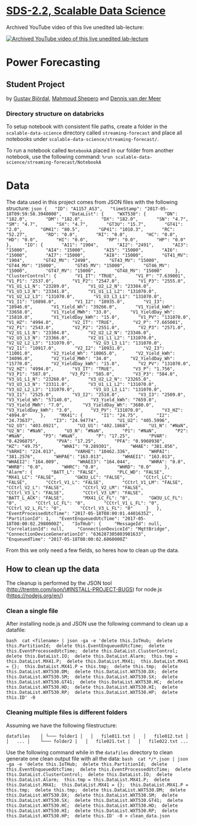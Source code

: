 [SDS-2.2, Scalable Data Science](https://lamastex.github.io/scalable-data-science/sds/2/2/)
===========================================================================================

Archived YouTube video of this live unedited lab-lecture:

[![Archived YouTube video of this live unedited lab-lecture](http://img.youtube.com/vi/xqy5geCNKCg/0.jpg)](https://www.youtube.com/embed/xqy5geCNKCg?start=0&end=1456&autoplay=1)

Power Forecasting
=================

Student Project
---------------

by [Gustav Björdal](https://www.linkedin.com/in/gustav-bj%C3%B6rdal-180461155/), [Mahmoud Shepero](https://www.linkedin.com/in/mahmoudshepero/) and [Dennis van der Meer](https://www.linkedin.com/in/dennis-van-der-meer-79463b94/)

### Directory structure on databricks

To setup notebook with consistent file paths, create a
folder in the `scalable-data-science` directory called
`streaming-forecast` and place all notebooks under
`scalable-data-science/streaming-forecast/`.

To run a notebook called `NotebookA` placed in our folder from another notebook, use the following command:
`%run scalable-data-science/streaming-forecast/NotebookA`

Data
====

The data used in this project comes from JSON files with the following structure:
`json {   "ID": "A1157_AS3",   "timeStamp": "2017-05-18T09:59:58.3940000",   "DataList": {     "WXT530": {       "DN": "182.0",       "DM": "182.0",       "DX": "182.0",       "SN": "4.7",       "SM": "4.7",       "SX": "4.7",       "GT3U": "15.7",       "GT41": "2.0",       "GM41": "80.5",       "GP41": "1010.3",       "RC": "52.27",       "RD": "0.0",       "RI": "0.0",       "HC": "0.0",       "HD": "0.0",       "HI": "0.0",       "RP": "0.0",       "HP": "0.0"     },     "IO": {       "AI1": "1904",       "AI2": "2491",       "AI3": "15000",       "AI4": "15000",       "AI5": "15000",       "AI6": "15000",       "AI7": "15000",       "AI8": "15000",       "GT41_MV": "1904",       "GT42_MV": "2490",       "GT43_MV": "15000",       "GT44_MV": "15000",       "GT45_MV": "15000",       "GT46_MV": "15000",       "GT47_MV": "15000",       "GT48_MV": "15000"     },     "ClusterControl": {       "V1_IT": "TRUE",       "V1_P": "7.639001",       "V1_P1": "2537.0",       "V1_P2": "2547.0",       "V1_P3": "2555.0",       "V1_U1_L1_N": "23289.0",       "V1_U2_L2_N": "23304.0",       "V1_U3_L3_N": "23341.0",       "V1_U1_L1_L2": "131070.0",       "V1_U2_L2_L3": "131070.0",       "V1_U3_L3_L1": "131070.0",       "V1_I1": "10898.0",       "V1_I2": "10935.0",       "V1_I3": "10946.0",       "V1_Yield_Wh": "39266.0",       "V1_Yield_kWh": "33658.0",       "V1_Yield_MWh": "33.0",       "V1_YieldDay_Wh": "15810.0",       "V1_YieldDay_kWh": "15.0",       "V1_PV": "131070.0",       "V1_HZ": "4994.0",       "V2_IT": "TRUE",       "V2_P": "7.665001",       "V2_P1": "2543.0",       "V2_P2": "2551.0",       "V2_P3": "2571.0",       "V2_U1_L1_N": "23304.0",       "V2_U2_L2_N": "23346.0",       "V2_U3_L3_N": "23366.0",       "V2_U1_L1_L2": "131070.0",       "V2_U2_L2_L3": "131070.0",       "V2_U3_L3_L1": "131070.0",       "V2_I1": "10917.0",       "V2_I2": "10931.0",       "V2_I3": "11001.0",       "V2_Yield_Wh": "18065.0",       "V2_Yield_kWh": "34096.0",       "V2_Yield_MWh": "34.0",       "V2_YieldDay_Wh": "15770.0",       "V2_YieldDay_kWh": "15.0",       "V2_PV": "131070.0",       "V2_HZ": "4994.0",       "V3_IT": "TRUE",       "V3_P": "1.756",       "V3_P1": "587.0",       "V3_P2": "585.0",       "V3_P3": "584.0",       "V3_U1_L1_N": "23268.0",       "V3_U2_L2_N": "23265.0",       "V3_U3_L3_N": "23311.0",       "V3_U1_L1_L2": "131070.0",       "V3_U2_L2_L3": "131070.0",       "V3_U3_L3_L1": "131070.0",       "V3_I1": "2525.0",       "V3_I2": "2518.0",       "V3_I3": "2509.0",       "V3_Yield_Wh": "57140.0",       "V3_Yield_kWh": "7659.0",       "V3_Yield_MWh": "7.0",       "V3_YieldDay_Wh": "3680.0",       "V3_YieldDay_kWh": "3.0",       "V3_PV": "131070.0",       "V3_HZ": "4994.0"     },     "MX41": {       "I1": "24.75",       "I2": "24.73637",       "I3": "24.94774",       "U1_U2": "405.5996",       "U2_U3": "403.0921",       "U3_U1": "402.1868",       "U1_N": "#NaN",       "U2_N": "#NaN",       "U3_N": "#NaN",       "P1": "#NaN",       "P2": "#NaN",       "P3": "#NaN",       "P": "17.25",       "PVAR": "0.4296875",       "PVA": "17.25",       "PFA": "0.9960938",       "HZ": "49.75",       "WHAI": "9.289301",       "WHAE": "381.856",       "VARHI": "224.013",       "VARHE": "10462.336",       "WHPAI": "381.2576",       "WHPAE": "163.013",       "WHAEI1": "163.013",       "WHAEI2": "164.009",       "WHAEI3": "164.044",       "WHRA": "0.0",       "WHRB": "0.0",       "WHRC": "0.0",       "WHRD": "0.0"     },     "Alarm": {       "BATT_L": "FALSE",       "PLC_WD": "FALSE",       "MX41_LC": "FALSE",       "GW3U_LC": "FALSE",       "CCtrl_LC": "FALSE",       "CCtrl_V1_L": "FALSE",       "CCtrl_V1_LM": "FALSE",       "CCtrl_V2_L": "FALSE",       "CCtrl_V2_LM": "FALSE",       "CCtrl_V3_L": "FALSE",       "CCtrl_V3_LM": "FALSE",       "BATT_L_ACK": "FALSE",       "MX41_LC_FL": "0",       "GW3U_LC_FL": "0",       "CCtrl_LC_FL": "0",       "CCtrl_V1_L_FL": "0",       "CCtrl_V2_L_FL": "0",       "CCtrl_V3_L_FL": "0"     }   },   "EventProcessedUtcTime": "2017-05-18T08:00:01.4401635Z",   "PartitionId": 1,   "EventEnqueuedUtcTime": "2017-05-18T08:00:02.2980000Z",   "IoTHub": {     "MessageId": null,     "CorrelationId": null,     "ConnectionDeviceId": "MqttBridge",     "ConnectionDeviceGenerationId": "636287305803981633",     "EnqueuedTime": "2017-05-18T08:00:02.6060000Z"`

From this we only need a few fields, so heres how to clean up the data.

How to clean up the data
------------------------

The cleanup is performed by the JSON tool (http://trentm.com/json/\#INSTALL-PROJECT-BUGS) for node.js (https://nodejs.org/en/)

### Clean a single file

After installing node.js and JSON use the following command to clean up
a datafile:

`bash  cat <filename> | json -ga -e 'delete this.IoTHub;  delete this.PartitionId;  delete this.EventEnqueuedUtcTime;  delete this.EventProcessedUtcTime;  delete this.DataList.ClusterControl;  delete this.DataList.IO;  delete this.DataList.Alarm;  this.tmp = this.DataList.MX41.P;  delete this.DataList.MX41;  this.DataList.MX41 = {};  this.DataList.MX41.P = this.tmp;  delete this.tmp;  delete this.DataList.WXT530.DM;  delete this.DataList.WXT530.DX;  delete this.DataList.WXT530.SM;  delete this.DataList.WXT530.SX;  delete this.DataList.WXT530.GT41;  delete this.DataList.WXT530.HC;  delete this.DataList.WXT530.HD;  delete this.DataList.WXT530.HI;  delete this.DataList.WXT530.RP;  delete this.DataList.WXT530.HP;  delete this.ID' -0`

### Cleaning multiple files is different folders

Assuming we have the following filestructure:

`datafiles    │ └─── folder1 │   │   file011.txt │   │   file012.txt │   │   ... │    └─── folder2 |   │   file021.txt |   │   file022.txt ...`

Use the following command while in the `datafiles` directory to clean generate one clean output file with all the data:
`bash  cat */*.json | json -ga -e 'delete this.IoTHub;  delete this.PartitionId;  delete this.EventEnqueuedUtcTime;  delete this.EventProcessedUtcTime;  delete this.DataList.ClusterControl;  delete this.DataList.IO;  delete this.DataList.Alarm;  this.tmp = this.DataList.MX41.P;  delete this.DataList.MX41;  this.DataList.MX41 = {};  this.DataList.MX41.P = this.tmp;  delete this.tmp;  delete this.DataList.WXT530.DM;  delete this.DataList.WXT530.DX;  delete this.DataList.WXT530.SM;  delete this.DataList.WXT530.SX;  delete this.DataList.WXT530.GT41;  delete this.DataList.WXT530.HC;  delete this.DataList.WXT530.HD;  delete this.DataList.WXT530.HI;  delete this.DataList.WXT530.RP;  delete this.DataList.WXT530.HP;  delete this.ID' -0 > clean_data.json`